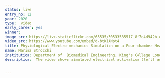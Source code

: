 ```yaml
---
status: live
entry_no: 12
year: 2020
type:  video
early_career: yes 
winner: 
image_src: https://live.staticflickr.com/65535/50533535517_8f7c4d942b_o_d.jpg
video_src: https://www.youtube.com/embed/d-btK1ANpt4 
title: Physiological Electro-mechanics Simulation on a Four-chamber Hear
name: Marina Strocchi
institution: Department of  Biomedical Engineering, King's College London
description:  The video shows simulated electrical activation (left) and mechanical contraction (right) of the heart.  High-fidelity computational models of the heart are increasingly used to improve our understanding of human pathology and pathophysiology. Our research aims to build computer models for cardiac activation and contraction providing physiological activation and contraction dynamics. The simulation shown in the video includes fundamental features needed to simulate realistic cardiac function such as the Purkinje network (red network on the left), which leads to a fast activation of the bottom chambers of the heart,  and the effect of the pericardium, a 'bag' containing the heart and limiting its motion. With our models, we are able to simulate therapy delivery in order to improve patient selection and optimise response to treatment. 

  
---
```

